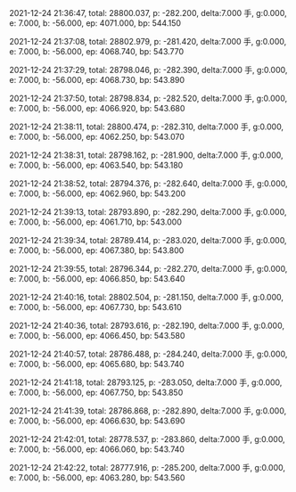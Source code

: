 2021-12-24 21:36:47, total: 28800.037, p: -282.200, delta:7.000 手, g:0.000, e: 7.000, b: -56.000, ep: 4071.000, bp: 544.150

2021-12-24 21:37:08, total: 28802.979, p: -281.420, delta:7.000 手, g:0.000, e: 7.000, b: -56.000, ep: 4068.740, bp: 543.770

2021-12-24 21:37:29, total: 28798.046, p: -282.390, delta:7.000 手, g:0.000, e: 7.000, b: -56.000, ep: 4068.730, bp: 543.890

2021-12-24 21:37:50, total: 28798.834, p: -282.520, delta:7.000 手, g:0.000, e: 7.000, b: -56.000, ep: 4066.920, bp: 543.680

2021-12-24 21:38:11, total: 28800.474, p: -282.310, delta:7.000 手, g:0.000, e: 7.000, b: -56.000, ep: 4062.250, bp: 543.070

2021-12-24 21:38:31, total: 28798.162, p: -281.900, delta:7.000 手, g:0.000, e: 7.000, b: -56.000, ep: 4063.540, bp: 543.180

2021-12-24 21:38:52, total: 28794.376, p: -282.640, delta:7.000 手, g:0.000, e: 7.000, b: -56.000, ep: 4062.960, bp: 543.200

2021-12-24 21:39:13, total: 28793.890, p: -282.290, delta:7.000 手, g:0.000, e: 7.000, b: -56.000, ep: 4061.710, bp: 543.000

2021-12-24 21:39:34, total: 28789.414, p: -283.020, delta:7.000 手, g:0.000, e: 7.000, b: -56.000, ep: 4067.380, bp: 543.800

2021-12-24 21:39:55, total: 28796.344, p: -282.270, delta:7.000 手, g:0.000, e: 7.000, b: -56.000, ep: 4066.850, bp: 543.640

2021-12-24 21:40:16, total: 28802.504, p: -281.150, delta:7.000 手, g:0.000, e: 7.000, b: -56.000, ep: 4067.730, bp: 543.610

2021-12-24 21:40:36, total: 28793.616, p: -282.190, delta:7.000 手, g:0.000, e: 7.000, b: -56.000, ep: 4066.450, bp: 543.580

2021-12-24 21:40:57, total: 28786.488, p: -284.240, delta:7.000 手, g:0.000, e: 7.000, b: -56.000, ep: 4065.680, bp: 543.740

2021-12-24 21:41:18, total: 28793.125, p: -283.050, delta:7.000 手, g:0.000, e: 7.000, b: -56.000, ep: 4067.750, bp: 543.850

2021-12-24 21:41:39, total: 28786.868, p: -282.890, delta:7.000 手, g:0.000, e: 7.000, b: -56.000, ep: 4066.630, bp: 543.690

2021-12-24 21:42:01, total: 28778.537, p: -283.860, delta:7.000 手, g:0.000, e: 7.000, b: -56.000, ep: 4066.060, bp: 543.740

2021-12-24 21:42:22, total: 28777.916, p: -285.200, delta:7.000 手, g:0.000, e: 7.000, b: -56.000, ep: 4063.280, bp: 543.560